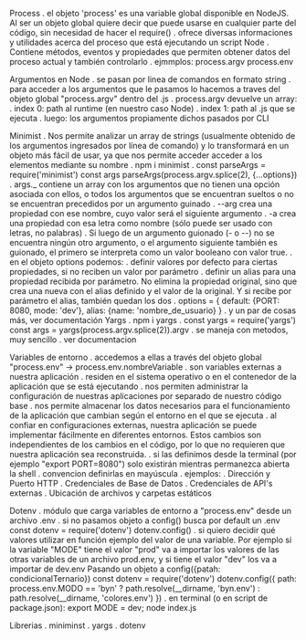 Process
    . el objeto 'process' es una variable global disponible en NodeJS. Al ser un objeto global quiere decir que puede usarse en cualquier parte del código, sin necesidad de hacer el require()
    . ofrece diversas informaciones y utilidades acerca del proceso que está ejecutando un script Node 
    . Contiene métodos, eventos y propiedades que permiten obtener datos del proceso actual y también controlarlo
    . ejmmplos:
        process.argv
        process.env
        

Argumentos en Node
    . se pasan por linea de comandos en formato string 
    . para acceder a los argumentos que le pasamos lo hacemos a traves del objeto global "process.argv" dentro del .js
    . process.argv devuelve un array: 
        . index 0: path al runtime (en nuestro caso Node) 
        . index 1: path al .js que se ejecuta 
        . luego: los argumentos propiamente dichos pasados por CLI    

Minimist
    . Nos permite analizar un array de strings (usualmente obtenido de los argumentos ingresados por línea de comando) y lo transformará en un objeto más fácil de usar, ya que nos permite acceder acceder a los elementos mediante su nombre
    . npm i minimist
    . const parseArgs = require('minimist')
      const args parseArgs(process.argv.splice(2), {...options})
    . args._ contiene un array con los argumentos que no tienen una opción asociada con ellos, o todos los argumentos que se     encuentran sueltos o no se encuentran precedidos por un argumento guinado
    . --arg crea una propiedad con ese nombre, cuyo valor será el siguiente argumento
    . -a crea una propiedad con esa letra como nombre (sólo puede ser usado con letras, no palabras)
    . Si luego de un argumento guionado (- o --) no se encuentra ningún otro argumento, o el argumento siguiente también es guionado, el primero se interpreta como un valor booleano con valor true.
    . en el objeto options podemos:
        . definir valores por defecto para ciertas propiedades, si no reciben un valor por parámetro
        . definir un alias para una propiedad recibida por parámetro. No elimina la propiedad original, sino que crea una nueva con el alias definido y el valor de la original. Y si recibe por parámetro el alias, también quedan los dos
        . options = {
            default: {PORT: 8080, mode: 'dev'},
            alias: {name: 'nombre_de_usuario}
          }
        . y un par de cosas más, ver documentación
Yargs
    . npm i yargs
    . const yargs = require('yargs')
      const args = yargs(process.argv.splice(2)).argv
    . se maneja con metodos, muy sencillo
    . ver documentacion



Variables de entorno
    . accedemos a ellas a través del objeto global "process.env" -> process.env.nombreVariable
    . son variables externas a nuestra aplicación 
    . residen en el sistema operativo o en el contenedor de la aplicación que se está ejecutando
    . nos permiten administrar la configuración de nuestras aplicaciones por separado de nuestro código base
    . nos permite almacenar los datos necesarios para el funcionamiento de la aplicación que cambian según el entorno en el que se ejecuta
    . al confiar en configuraciones externas, nuestra aplicación se puede implementar fácilmente en diferentes entornos. Estos cambios son independientes de los cambios en el código, por lo que no requieren que nuestra aplicación sea reconstruida. 
    . si las definimos desde la terminal (por ejemplo "export PORT=8080") solo existirán mientras permanezca abierta la shell
    . convencion definirlas en mayúscula
    . ejemplos:
        . Dirección y Puerto HTTP
        . Credenciales de Base de Datos
        . Credenciales de API's externas
        . Ubicación de archivos y carpetas estáticos


Dotenv
    . módulo que carga variables de entorno a "process.env" desde un archivo .env
    . si no pasamos objeto a config() busca por default un .env
        const dotenv = require('dotenv')
        dotenv.config()
    . si quiero decidir qué valores utilizar en función ejemplo del valor de una variable. Por ejemplo si la variable "MODE" tiene el valor "prod" va a importar los valores de las otras variables de un archivo prod.env, y si tiene el valor "dev" los va a importar de dev.env
    Pasando un objeto a config({patah: condicionalTernario})
        const dotenv = require('dotenv')
        dotenv.config({
            path: 
                process.env.MODO == 'byn'
                ? path.resolve(__dirname, 'byn.env')
                : path.resolve(__dirname, 'colores.env')
        })
    . en terminal (o en script de package.json):
        export MODE = dev; node index.js
    


Librerias
    . miniminst
    . yargs
    . dotenv